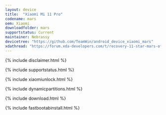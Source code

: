 ```yaml
---
layout: device
title:  "Xiaomi Mi 11 Pro"
codename: mars
oem: Xiaomi
downloadfolder: mars
supportstatus: Current
maintainer: Nebrassy
devicetree: "https://github.com/TeamWin/android_device_xiaomi_mars"
xdathread: "https://forum.xda-developers.com/t/recovery-11-star-mars-official-teamwin-recovery-project.4374111/"
---
```


{% include disclaimer.html %}

{% include supportstatus.html %}

{% include xiaomiunlock.html %}

{% include dynamicpartitions.html %}

{% include download.html %}

{% include fastbootabinstall.html %}

